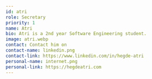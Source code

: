 ```yaml
---
id: atri
role: Secretary
priority: 1
name: Atri
bio: Atri is a 2nd year Software Engineering student.
image: atri.webp
contact: Contact him on
contact-name: linkedin.png
contact-link: https://www.linkedin.com/in/hegde-atri
personal-name: internet.png
personal-link: https://hegdeatri.com
---
```

